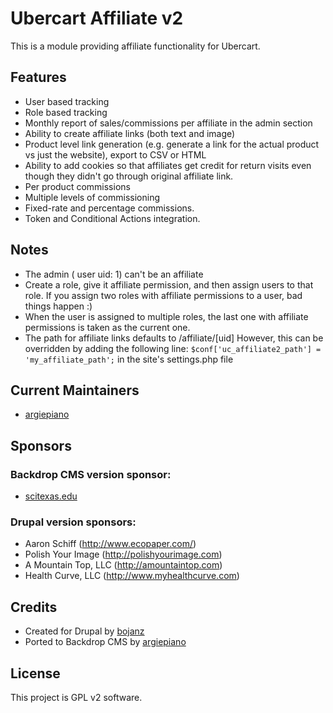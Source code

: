 # Ubercart Affiliate v2

This is a module providing affiliate functionality for Ubercart.

## Features

- User based tracking
- Role based tracking
- Monthly report of sales/commissions per affiliate in the admin section
- Ability to create affiliate links (both text and image)
- Product level link generation (e.g. generate a link for the actual product vs just the website), export to CSV or HTML
- Ability to add cookies so that affiliates get credit for return visits even though they didn't go through original affiliate link.
- Per product commissions
- Multiple levels of commissioning
- Fixed-rate and percentage commissions.
- Token and Conditional Actions integration.

## Notes

- The admin ( user uid: 1) can't be an affiliate
- Create a role, give it affiliate permission, and then assign users to that role.
If you assign two roles with affiliate permissions to a user, bad things happen :)
- When the user is assigned to multiple roles, the last one with affiliate permissions is taken as the current one.
- The path for affiliate links defaults to /affiliate/[uid]
  However, this can be overridden by adding the following line:
  `$conf['uc_affiliate2_path'] = 'my_affiliate_path';`
  in the site's settings.php file

## Current Maintainers

- [argiepiano](https://github.com/argiepiano)

## Sponsors

### Backdrop CMS version sponsor:
- [scitexas.edu](scitexas.edu)

### Drupal version sponsors:
- Aaron Schiff (http://www.ecopaper.com/)
- Polish Your Image (http://polishyourimage.com)
- A Mountain Top, LLC (http://amountaintop.com)
- Health Curve, LLC (http://www.myhealthcurve.com) 

## Credits

- Created for Drupal by [bojanz](https://www.drupal.org/u/bojanz)
- Ported to Backdrop CMS by [argiepiano](https://github.com/argiepiano)

## License

This project is GPL v2 software. 